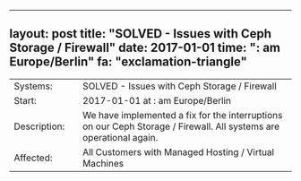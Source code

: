 --- 
 layout: post 
 title: "SOLVED - Issues with Ceph Storage / Firewall" 
 date: 2017-01-01 
 time: ": am Europe/Berlin" 
 fa: "exclamation-triangle" 
 --- 
 |                   |   |                                                                      | 
 |-------------------|---|----------------------------------------------------------------------| 
 | Systems:          |   | SOLVED - Issues with Ceph Storage / Firewall| 
 | Start:            |   | 2017-01-01 at : am Europe/Berlin | 
 | Description:      |   | We have implemented a fix for the interruptions on our Ceph Storage / Firewall. All systems are operational again. | 
 | Affected:         |   | All Customers with Managed Hosting / Virtual Machines | 
